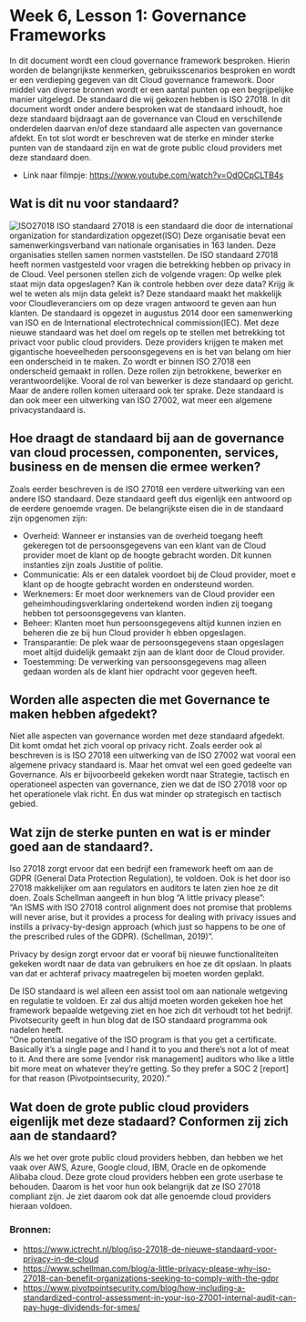 # Week 6, Lesson 1: Governance Frameworks

In dit document wordt een cloud governance framework besproken. Hierin worden de belangrijkste kenmerken, gebruiksscenarios besproken en wordt er een verdieping gegeven van dit Cloud governance framework. Door middel van diverse bronnen wordt er een aantal punten op een begrijpelijke manier uitgelegd. De standaard die wij gekozen hebben is ISO 27018. In dit document wordt onder andere besproken wat de standaard inhoudt, hoe deze standaard bijdraagt aan de governance van Cloud en verschillende onderdelen daarvan en/of deze standaard alle aspecten van governance afdekt. En tot slot wordt er beschreven wat de sterke en minder sterke punten van de standaard zijn en wat de grote public cloud providers met deze standaard doen.  
- Link naar filmpje: https://www.youtube.com/watch?v=OdOCpCLTB4s 

## Wat is dit nu voor standaard?
![ISO27018](https://www.adweek.com/wp-content/uploads/2018/12/ISO27018Certified.jpg) ISO standaard 27018 is een standaard die door de international organization for standardization opgezet(ISO) Deze organisatie bevat een samenwerkingsverband van nationale organisaties in 163 landen. Deze organisaties stellen samen normen vaststellen. 
De ISO standaard 27018 heeft normen vastgesteld voor vragen die betrekking hebben op privacy in de Cloud. Veel personen stellen zich de volgende vragen: Op welke plek staat mijn data opgeslagen? Kan ik controle hebben over deze data? Krijg ik wel te weten als mijn data gelekt is? Deze standaard maakt het makkelijk voor Cloudleveranciers om op deze vragen antwoord te geven aan hun klanten. De standaard is opgezet in augustus 2014 door een samenwerking van ISO en de International electrotechnical commission(IEC). Met deze nieuwe standaard was het doel om regels op te stellen met betrekking tot privact voor public cloud providers. Deze providers krijgen te maken met gigantische hoeveelheden persoonsgegevens en is het van belang om hier een onderscheid in te maken. Zo wordt er binnen ISO 27018 een onderscheid gemaakt in rollen. Deze rollen zijn betrokkene, bewerker en verantwoordelijke. Vooral  de rol van bewerker is deze standaard op gericht. Maar de andere rollen komen uiteraard ook ter sprake. Deze standaard is dan ook meer een uitwerking van ISO 27002, wat meer een algemene privacystandaard is. 

## Hoe draagt de standaard bij aan de governance van cloud processen, componenten, services, business en de mensen die ermee werken?
Zoals eerder beschreven is de ISO 27018 een verdere uitwerking van een  andere ISO standaard. Deze standaard geeft dus eigenlijk een antwoord op de eerdere genoemde vragen. De belangrijkste eisen die in de standaard zijn opgenomen zijn:
- Overheid: Wanneer er instansies van de overheid toegang heeft gekeregen tot de persoonsgegevens van een klant van de Cloud provider moet de klant op de hoogte gebracht worden. Dit kunnen instanties zijn zoals Justitie of politie.
- Communicatie: Als er een datalek voordoet bij de Cloud provider, moet e klant op de hoogte gebracht worden en ondersteund worden.
- Werknemers: Er moet door werknemers van de Cloud provider een geheimhoudingsverklaring ondertekend worden indien zij toegang hebben tot persoonsgegevens van klanten.
- Beheer: Klanten moet hun persoonsgegevens altijd kunnen inzien en beheren die ze bij hun Cloud provider h
ebben opgeslagen.
- Transparantie: De plek waar de persoonsgegevens staan opgeslagen moet altijd duidelijk gemaakt zijn aan de klant door de Cloud provider. 
- Toestemming: De verwerking van persoonsgegevens mag alleen gedaan worden als de klant hier opdracht voor gegeven heeft. 

## Worden alle aspecten die met Governance te maken hebben afgedekt?
Niet alle aspecten van governance worden met deze standaard afgedekt. Dit komt omdat het zich vooral op privacy richt. Zoals eerder ook al beschreven is is ISO 27018 een uitwerking van de ISO 27002 wat vooral een algemene privacy standaard is. Maar het omvat wel een goed gedeelte van Governance. Als er bijvoorbeeld gekeken wordt naar Strategie, tactisch en operationeel aspecten van governance, zien we dat de ISO 27018 voor op het operationele vlak richt. En dus wat minder op strategisch en tactisch gebied. 

## Wat zijn de sterke punten en wat is er minder goed aan de standaard?. 

Iso 27018 zorgt ervoor dat een bedrijf een framework heeft om aan de GDPR (General Data Protection Regulation), te voldoen. Ook is het door iso 27018 makkelijker om aan regulators en auditors te laten zien hoe ze dit doen. Zoals Schellman aangeeft in hun blog “A little privacy please”:  
“An ISMS with ISO 27018 control alignment does not promise that problems will never arise, but it provides a process for dealing with privacy issues and instills a privacy-by-design approach (which just so happens to be one of the prescribed rules of the GDPR). (Schellman, 2019)”. 

Privacy by design zorgt ervoor dat er vooraf bij nieuwe functionaliteiten gekeken wordt naar de data van gebruikers en hoe ze dit opslaan. In plaats van dat er achteraf privacy maatregelen bij moeten worden geplakt. 

De ISO standaard is wel alleen een assist tool om aan nationale wetgeving en regulatie te voldoen. Er zal dus altijd moeten worden gekeken hoe het framework bepaalde wetgeving ziet en hoe zich dit verhoudt tot het bedrijf. 
Pivotsecurity geeft in hun blog dat de ISO standaard programma ook nadelen heeft.  
“One potential negative of the ISO program is that you get a certificate. Basically it’s a single page and I hand it to you and there’s not a lot of meat to it. And there are some [vendor risk management] auditors who like a little bit more meat on whatever they’re getting. So they prefer a SOC 2 [report] for that reason (Pivotpointsecurity, 2020).” 

## Wat doen de grote public cloud providers eigenlijk met deze stadaard? Conformen zij zich aan de standaard?

Als we het over grote public cloud providers hebben, dan hebben we het vaak over AWS, Azure, Google cloud, IBM, Oracle en de opkomende Alibaba cloud. Deze grote cloud providers hebben een grote userbase te behouden. Daarom is het voor hun ook belangrijk dat ze ISO 27018 compliant zijn. Je ziet daarom ook dat alle genoemde cloud providers hieraan voldoen. 

### Bronnen:
- https://www.ictrecht.nl/blog/iso-27018-de-nieuwe-standaard-voor-privacy-in-de-cloud
- https://www.schellman.com/blog/a-little-privacy-please-why-iso-27018-can-benefit-organizations-seeking-to-comply-with-the-gdpr 
- https://www.pivotpointsecurity.com/blog/how-including-a-standardized-control-assessment-in-your-iso-27001-internal-audit-can-pay-huge-dividends-for-smes/ 

